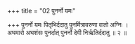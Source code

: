+++
title = "02 पुनर्नो यमः"

+++
पुनर्नो यमः पितृभिर्ददातु पुनर्मित्रावरुणा वातो अग्निः ।  
अघमारो अघशंसः पुनर्दात् पुनर्नो देवी निर्ऋतिर्ददातु ॥ २ ॥